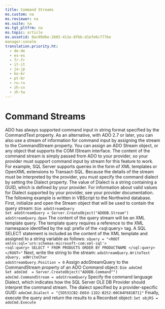 ```yaml
---
title: Command Streams
ms.custom: na
ms.reviewer: na
ms.suite: na
ms.tgt_pltfrm: na
ms.topic: article
ms.assetid: 0ac09dbe-2665-411e-8fbb-d1efe6c777be
manager:sonalm
translation.priority.ht: 
  - de-de
  - es-es
  - fr-fr
  - it-it
  - ja-jp
  - ko-kr
  - pt-br
  - ru-ru
  - zh-cn
  - zh-tw
---
```

# Command Streams
<?xml version="1.0" encoding="utf-8"?>
<developerReferenceWithoutSyntaxDocument xmlns="http://ddue.schemas.microsoft.com/authoring/2003/5" xmlns:xlink="http://www.w3.org/1999/xlink" xmlns:xsi="http://www.w3.org/2001/XMLSchema-instance" xsi:schemaLocation="http://ddue.schemas.microsoft.com/authoring/2003/5 http://dduestorage.blob.core.windows.net/ddueschema/developer.xsd">
  <introduction>
    <para>ADO has always supported command input in string format specified by the <legacyBold>CommandText</legacyBold> property. As an alternative, with ADO 2.7 or later, you can also use a stream of information for command input by assigning the stream to the <legacyBold>CommandStream</legacyBold> property. You can assign an ADO <legacyBold>Stream</legacyBold> object, or any object that supports the COM <legacyBold>IStream</legacyBold> interface.</para>
    <para>The content of the command stream is simply passed from ADO to your provider, so your provider must support command input by stream for this feature to work. For example, SQL Server supports queries in the form of XML templates or OpenXML extensions to Transact-SQL. </para>
    <para>Because the details of the stream must be interpreted by the provider, you must specify the command dialect by setting the <legacyBold>Dialect</legacyBold> property. The value of <legacyBold>Dialect</legacyBold> is a string containing a GUID, which is defined by your provider. For information about valid values for <legacyBold>Dialect</legacyBold> supported by your provider, see your provider documentation. </para>
  </introduction>
  <section>
    <title>XML Template Query Example</title>
    <content>
      <para>The following example is written in VBScript to the Northwind database.</para>
      <para>First, initialize and open the <legacyBold>Stream</legacyBold> object that will be used to contain the query stream:</para>
      <code>Dim adoStreamQuery
Set adoStreamQuery = Server.CreateObject("ADODB.Stream")
adoStreamQuery.Open</code>
      <para>The content of the query stream will be an XML template query. </para>
      <para>The template query requires a reference to the XML namespace identified by the sql: prefix of the &lt;sql:query&gt; tag. A SQL SELECT statement is included as the content of the XML template and assigned to a string variable as follows:</para>
      <code>sQuery = "&lt;ROOT xmlns:sql='urn:schemas-microsoft-com:xml-sql'&gt;
&lt;sql:query&gt; SELECT * FROM PRODUCTS ORDER BY PRODUCTNAME &lt;/sql:query&gt;
&lt;/ROOT&gt;"</code>
      <para>Next, write the string to the stream:</para>
      <code>adoStreamQuery.WriteText sQuery, adWriteChar
adoStreamQuery.Position = 0</code>
      <para>Assign adoStreamQuery to the <legacyBold>CommandStream</legacyBold> property of an ADO <legacyBold>Command</legacyBold> object:</para>
      <code>Dim adoCmd
Set adoCmd  = Server.CreateObject("ADODB.Command"")
adoCmd.CommandStream = adoStreamQuery</code>
      <para>Specify the command language <legacyBold>Dialect</legacyBold>, which indicates how the SQL Server OLE DB Provider should interpret the command stream. The dialect specified by a provider-specific GUID:</para>
      <code>adoCmd.Dialect = "{5D531CB2-E6Ed-11D2-B252-00C04F681B71}"</code>
      <para>Finally, execute the query and return the results to a <legacyBold>Recordset</legacyBold> object:</para>
      <code>Set objRS = adoCmd.Execute</code>
    </content>
  </section>
  <relatedTopics />
</developerReferenceWithoutSyntaxDocument>